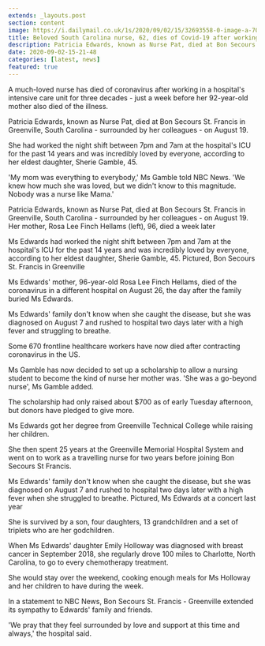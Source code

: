 ```yaml
---
extends: _layouts.post
section: content
image: https://i.dailymail.co.uk/1s/2020/09/02/15/32693558-0-image-a-70_1599055896199.jpg 
title: Beloved South Carolina nurse, 62, dies of Covid-19 after working on the frontline 
description: Patricia Edwards, known as Nurse Pat, died at Bon Secours St. Francis in Greenville, South Carolina - surrounded by her colleagues - on August 19. 
date: 2020-09-02-15-21-48 
categories: [latest, news] 
featured: true 
--- 
```

A much-loved nurse has died of coronavirus after working in a hospital's intensive care unit for three decades - just a week before her 92-year-old mother also died of the illness.

Patricia Edwards, known as Nurse Pat, died at Bon Secours St. Francis in Greenville, South Carolina - surrounded by her colleagues - on August 19.

She had worked the night shift between 7pm and 7am at the hospital's ICU for the past 14 years and was incredibly loved by everyone, according to her eldest daughter, Sherie Gamble, 45.

'My mom was everything to everybody,' Ms Gamble told NBC News. 'We knew how much she was loved, but we didn't know to this magnitude. Nobody was a nurse like Mama.'

Patricia Edwards, known as Nurse Pat, died at Bon Secours St. Francis in Greenville, South Carolina - surrounded by her colleagues - on August 19. Her mother, Rosa Lee Finch Hellams (left), 96, died a week later

Ms Edwards had worked the night shift between 7pm and 7am at the hospital's ICU for the past 14 years and was incredibly loved by everyone, according to her eldest daughter, Sherie Gamble, 45. Pictured, Bon Secours St. Francis in Greenville

Ms Edwards' mother, 96-year-old Rosa Lee Finch Hellams, died of the coronavirus in a different hospital on August 26, the day after the family buried Ms Edwards. 

Ms Edwards' family don't know when she caught the disease, but she was diagnosed on August 7 and rushed to hospital two days later with a high fever and struggling to breathe. 

Some 670 frontline healthcare workers have now died after contracting coronavirus in the US.

Ms Gamble has now decided to set up a scholarship to allow a nursing student to become the kind of nurse her mother was. 'She was a go-beyond nurse', Ms Gamble added.

 The scholarship had only raised about $700 as of early Tuesday afternoon, but donors have pledged to give more.  

Ms Edwards got her degree from Greenville Technical College while raising her children. 

She then spent 25 years at the Greenville Memorial Hospital System and went on to work as a travelling nurse for two years before joining Bon Secours St Francis.

Ms Edwards' family don't know when she caught the disease, but she was diagnosed on August 7 and rushed to hospital two days later with a high fever when she struggled to breathe. Pictured, Ms Edwards at a concert last year

She is survived by a son, four daughters, 13 grandchildren and a set of triplets who are her godchildren.

When Ms Edwards' daughter Emily Holloway was diagnosed with breast cancer in September 2018, she regularly drove 100 miles to Charlotte, North Carolina, to go to every chemotherapy treatment. 

She would stay over the weekend, cooking enough meals for Ms Holloway and her children to have during the week. 

In a statement to NBC News, Bon Secours St. Francis - Greenville extended its sympathy to Edwards' family and friends.

'We pray that they feel surrounded by love and support at this time and always,' the hospital said.  


